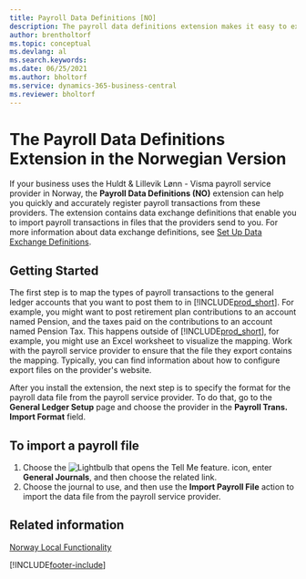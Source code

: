 ```yaml
---
title: Payroll Data Definitions [NO]
description: The payroll data definitions extension makes it easy to exchange data with payroll service provider in Norway.
author: brentholtorf
ms.topic: conceptual
ms.devlang: al
ms.search.keywords:
ms.date: 06/25/2021
ms.author: bholtorf
ms.service: dynamics-365-business-central
ms.reviewer: bholtorf
---
```


# The Payroll Data Definitions Extension in the Norwegian Version

If your business uses the Huldt & Lillevik Lønn - Visma payroll service provider in Norway, the **Payroll Data Definitions (NO)** extension can help you quickly and accurately register payroll transactions from these providers. The extension contains data exchange definitions that enable you to import payroll transactions in files that the providers send to you. For more information about data exchange definitions, see [Set Up Data Exchange Definitions](../../across-how-to-set-up-data-exchange-definitions.md).   

## Getting Started

The first step is to map the types of payroll transactions to the general ledger accounts that you want to post them to in [!INCLUDE[prod_short](../../includes/prod_short.md)]. For example, you might want to post retirement plan contributions to an account named Pension, and the taxes paid on the contributions to an account named Pension Tax. This happens outside of [!INCLUDE[prod_short](../../includes/prod_short.md)], for example, you might use an Excel worksheet to visualize the mapping. Work with the payroll service provider to ensure that the file they export contains the mapping. Typically, you can find information about how to configure export files on the provider's website.  

After you install the extension, the next step is to specify the format for the payroll data file from the payroll service provider. To do that, go to the **General Ledger Setup** page and choose the provider in the **Payroll Trans. Import Format** field.  

## To import a payroll file

1.  Choose the ![Lightbulb that opens the Tell Me feature.](../../media/ui-search/search_small.png "Tell me what you want to do") icon, enter **General Journals**, and then choose the related link.   
2.  Choose the journal to use, and then use the **Import Payroll File** action to import the data file from the payroll service provider.  

## Related information
[Norway Local Functionality](norway-local-functionality.md)   


[!INCLUDE[footer-include](../../includes/footer-banner.md)]
